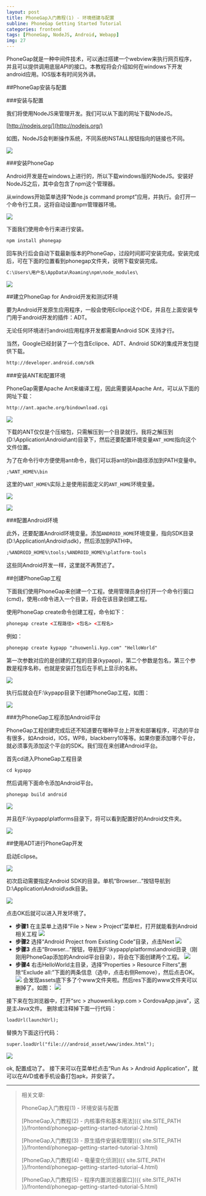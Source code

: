 ```yaml
---
layout: post
title: PhoneGap入门教程(1) - 环境搭建与配置
subline: PhoneGap Getting Started Tutorial
categories: frontend
tags: [PhoneGap, NodeJS, Android, Webapp]
img: 27
---
```


PhoneGap就是一种中间件技术，可以通过搭建一个webview来执行网页程序，并且可以提供调用底层API的接口。本教程将会介绍如何在windows下开发android应用。IOS版本有时间另外讲。

##PhoneGap安装与配置

###安装与配置

我们将使用NodeJS来管理开发。我们可以从下面的网址下载NodeJS。

[http://nodejs.org/](http://nodejs.org/)

如图，NodeJS会判断操作系统，不同系统INSTALL按钮指向的链接也不同。

![][img1]

###安装PhoneGap

Android开发是在windows上进行的，所以下载windows版的NodeJS。安装好NodeJS之后，其中会包含了npm这个管理器。

从windows开始菜单选择“Node.js command prompt”应用，并执行。会打开一个命令行工具，这将自动设置npm管理器环境。

![][img2]

下面我们使用命令行来进行安装。

```html
npm install phonegap
```

回车执行后会自动下载最新版本的PhoneGap，过段时间即可安装完成。安装完成后，可在下面的位置看到phonegap文件夹，说明下载安装完成。

```html
C:\Users\用户名\AppData\Roaming\npm\node_modules\
```

![][img3]



##建立PhoneGap for Android开发和测试环境

要为Android开发原生应用程序，一般会使用Eclipce这个IDE，并且在上面安装专门用于android开发的插件：ADT。

无论任何环境进行android应用程序开发都需要Android SDK 支持才行。

当然，Google已经封装了一个包含Eclipce、ADT、Android SDK的集成开发包提供下载。

```html
http://developer.android.com/sdk
```

###安装ANT和配置环境

PhoneGap需要Apache Ant来编译工程，因此需要装Apache Ant，可以从下面的网址下载：


```html
http://ant.apache.org/bindownload.cgi
```

![][img4]


下载的ANT仅仅是个压缩包，只需解压到一个目录就行。我将之解压到(D:\Application\Android\ant)目录下，然后还要配置环境变量`ANT_HOME`指向这个文件位置。

为了在命令行中方便使用ant命令，我们可以将ant的bin路径添加到PATH变量中。

```html
;%ANT_HOME%\bin
```
这里的`%ANT_HOME%`实际上是使用前面定义的`ANT_HOME`环境变量。

![][img5]

![][img6]

###配置Android环境

此外，还要配置Android环境变量。添加`ANDROID_HOME`环境变量，指向SDK目录(D:\Application\Android\sdk)，然后添加到PATH中。

```html
;%ANDROID_HOME%\tools;%ANDROID_HOME%\platform-tools
```

这些同Android开发一样，这里就不再赘述了。

##创建PhoneGap工程

下面我们使用PhoneGap来创建一个工程。使用管理员身份打开一个命令行窗口(cmd)，使用`cd`命令进入一个目录，将会在该目录创建工程。

使用PhoneGap create命令创建工程，命令如下：

```html
phonegap create <工程路径> <包名> <工程名>
```

例如：

```html
phonegap create kypapp "zhuowenli.kyp.com" "HelloWorld"
```

第一次参数对应的是创建的工程的目录(kypapp)，第二个参数是包名，第三个参数是程序名称，也就是安装打包后在手机上显示的名称。

![][img7]

执行后就会在F:\kypapp目录下创建PhoneGap工程，如图：

![][img8]

###为PhoneGap工程添加Android平台

PhoneGap工程创建完成后还不知道要在哪种平台上开发和部署程序，可选的平台有很多，如Android，IOS，WP8，blackberry10等等。如果你要添加哪个平台，就必须事先添加这个平台的SDK。我们现在来创建Android平台。

首先cd进入PhoneGap工程目录


```html
cd kypapp
```

然后调用下面命令添加Android平台。


```html
phonegap build android
```

![][img9]

并且在F:\kypapp\platforms目录下，将可以看到配置好的Android文件夹。


![][img10]


##使用ADT进行PhoneGap开发

启动Eclipse。

![][img11]

初次启动需要指定Android SDK的目录。单机“Browser...”按钮导航到D:\Application\Android\sdk目录。

![][img12]

点击OK后就可以进入开发环境了。

- **步骤1**  在主菜单上选择“File > New > Project”菜单栏，打开就能看到Android相关工程
  ![][img13]
- **步骤2**  选择“Android Project from Existing Code”目录，点击Next
  ![][img14]
- **步骤3**  点击“Browser...”按钮，导航到F:\kypapp\platforms\android目录（刚刚用PhoneGap添加的Android平台目录），将会在下面创建两个工程。
  ![][img15]
- **步骤4**  右击HelloWorld主目录，选择“Properties > Resource Filters”,删除“Exclude all:”下面的两条信息（选中，点击右侧Remove），然后点击OK。
  ![][img16]
  会发现assets底下多了个www文件夹啦。然后res下面的www文件夹可以删掉了。如图：
  ![][img17]

接下来在包浏览器中，打开“src > zhuowenli.kyp.com > CordovaApp.java”，这是主Java文件。
删除或注释掉下面一行代码：

```html
loadUrl(launchUrl);
```

替换为下面这行代码：

```html
super.loadUrl("file:///android_asset/www/index.html");
```
![][img18]

ok, 配置成功了。 接下来可以在菜单栏点击“Run As > Android Application”，就可以在AVD或者手机设备打包apk，并安装了。

[img1]: {{site.BASE_PATH}}/img/post/PhoneGap-1/1.png
[img2]: {{site.BASE_PATH}}/img/post/PhoneGap-1/2.png
[img3]: {{site.BASE_PATH}}/img/post/PhoneGap-1/3.png
[img4]: {{site.BASE_PATH}}/img/post/PhoneGap-1/4.png
[img5]: {{site.BASE_PATH}}/img/post/PhoneGap-1/5.png
[img6]: {{site.BASE_PATH}}/img/post/PhoneGap-1/6.png
[img7]: {{site.BASE_PATH}}/img/post/PhoneGap-1/7.png
[img8]: {{site.BASE_PATH}}/img/post/PhoneGap-1/8.png
[img9]: {{site.BASE_PATH}}/img/post/PhoneGap-1/9.png
[img10]: {{site.BASE_PATH}}/img/post/PhoneGap-1/10.png
[img11]: {{site.BASE_PATH}}/img/post/PhoneGap-1/11.png
[img12]: {{site.BASE_PATH}}/img/post/PhoneGap-1/12.png
[img13]: {{site.BASE_PATH}}/img/post/PhoneGap-1/13.png
[img14]: {{site.BASE_PATH}}/img/post/PhoneGap-1/14.png
[img15]: {{site.BASE_PATH}}/img/post/PhoneGap-1/15.png
[img16]: {{site.BASE_PATH}}/img/post/PhoneGap-1/16.png
[img17]: {{site.BASE_PATH}}/img/post/PhoneGap-1/17.png
[img18]: {{site.BASE_PATH}}/img/post/PhoneGap-1/18.png


---------

> 相关文章:
>
> PhoneGap入门教程(1) - 环境安装与配置
>
> [PhoneGap入门教程(2) - 内核事件和基本用法]({{ site.SITE_PATH }}/frontend/phonegap-getting-started-tutorial-2.html)
>
> [PhoneGap入门教程(3) - 原生插件安装和管理]({{ site.SITE_PATH }}/frontend/phonegap-getting-started-tutorial-3.html)
>
> [PhoneGap入门教程(4) - 电量变化侦测]({{ site.SITE_PATH }}/frontend/phonegap-getting-started-tutorial-4.html)
>
> [PhoneGap入门教程(5) - 程序内置浏览器窗口]({{ site.SITE_PATH }}/frontend/phonegap-getting-started-tutorial-5.html)